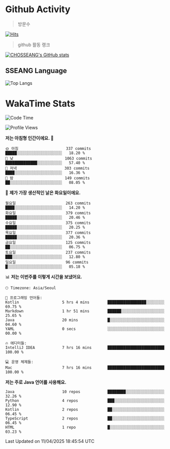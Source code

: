 <!--
**CHOSSEANG/CHOSSEANG** is a ✨ _special_ ✨ repository because its `README.md` (this file) appears on your GitHub profile.

Here are some ideas to get you started:

- 🔭 I’m currently working on ...
- 🌱 I’m currently learning ...
- 👯 I’m looking to collaborate on ...
- 🤔 I’m looking for help with ...
- 💬 Ask me about ...
- 📫 How to reach me: ...
- 😄 Pronouns: ...
- ⚡ Fun fact: ...
-->

# Github Activity
> 방문수

[![Hits](https://hits.seeyoufarm.com/api/count/incr/badge.svg?url=https%3A%2F%2Fgithub.com%2FCHOSSEANG&count_bg=%238AED3E&title_bg=%23495358&icon=electron.svg&icon_color=%23E7E7E7&title=CHOSSEANG&edge_flat=false)](https://hits.seeyoufarm.com)
> github 활동 랭크

[![CHOSSEANG's GitHub stats](https://github-readme-stats.vercel.app/api?username=CHOSSEANG)](https://github.com/CHOSSEANG/github-readme-stats)

## SSEANG Language
![Top Langs](https://github-readme-stats.vercel.app/api/top-langs/?username=CHOSSEANG&layout=compact)

# WakaTime Stats

<!--START_SECTION:waka-->
![Code Time](http://img.shields.io/badge/Code%20Time-494%20hrs%2052%20mins-blue)

![Profile Views](http://img.shields.io/badge/Profile%20Views-3-blue)

**저는 아침형 인간이에요. 🐤** 

```text
🌞 아침                     337 commits         █████░░░░░░░░░░░░░░░░░░░░   18.20 % 
🌆 낮　                     1063 commits        ██████████████░░░░░░░░░░░   57.40 % 
🌃 저녁                     303 commits         ████░░░░░░░░░░░░░░░░░░░░░   16.36 % 
🌙 밤　                     149 commits         ██░░░░░░░░░░░░░░░░░░░░░░░   08.05 % 
```
📅 **제가 가장 생산적인 날은 화요일이에요.** 

```text
월요일                      263 commits         ████░░░░░░░░░░░░░░░░░░░░░   14.20 % 
화요일                      379 commits         █████░░░░░░░░░░░░░░░░░░░░   20.46 % 
수요일                      375 commits         █████░░░░░░░░░░░░░░░░░░░░   20.25 % 
목요일                      377 commits         █████░░░░░░░░░░░░░░░░░░░░   20.36 % 
금요일                      125 commits         ██░░░░░░░░░░░░░░░░░░░░░░░   06.75 % 
토요일                      237 commits         ███░░░░░░░░░░░░░░░░░░░░░░   12.80 % 
일요일                      96 commits          █░░░░░░░░░░░░░░░░░░░░░░░░   05.18 % 
```


📊 **저는 이번주를 이렇게 시간을 보냈어요.** 

```text
🕑︎ Timezone: Asia/Seoul

💬 프로그래밍 언어들: 
Kotlin                   5 hrs 4 mins        █████████████████░░░░░░░░   69.75 % 
Markdown                 1 hr 51 mins        ██████░░░░░░░░░░░░░░░░░░░   25.65 % 
Java                     20 mins             █░░░░░░░░░░░░░░░░░░░░░░░░   04.60 % 
YAML                     0 secs              ░░░░░░░░░░░░░░░░░░░░░░░░░   00.00 % 

🔥 에디터들: 
IntelliJ IDEA            7 hrs 16 mins       █████████████████████████   100.00 % 

💻 운영 체제들: 
Mac                      7 hrs 16 mins       █████████████████████████   100.00 % 
```

**저는 주로 Java 언어를 사용해요.** 

```text
Java                     10 repos            ████████░░░░░░░░░░░░░░░░░   32.26 % 
Python                   4 repos             ███░░░░░░░░░░░░░░░░░░░░░░   12.90 % 
Kotlin                   2 repos             ██░░░░░░░░░░░░░░░░░░░░░░░   06.45 % 
TypeScript               2 repos             ██░░░░░░░░░░░░░░░░░░░░░░░   06.45 % 
HTML                     1 repo              █░░░░░░░░░░░░░░░░░░░░░░░░   03.23 % 
```




 Last Updated on 11/04/2025 18:45:54 UTC
<!--END_SECTION:waka-->
